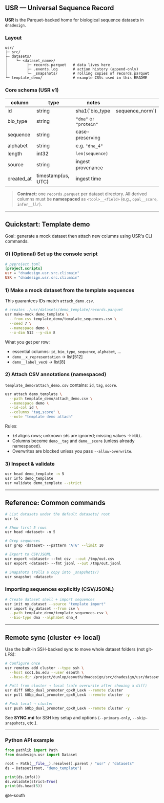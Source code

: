 ## USR — Universal Sequence Record

**USR** is the Parquet-backed home for biological sequence datasets in `dnadesign`.

### Layout

```text
usr/
├─ src/
├─ datasets/
│    └─ <dataset_name>/
│         ├─ records.parquet   # data lives here
│         ├─ .events.log       # action history (append-only)
│         └─ _snapshots/       # rolling copies of records.parquet
└─ template_demo/              # example CSVs used in this README
````

### Core schema (USR v1)

| column      | type               | notes                  |                   |
| ----------- | ------------------ | ---------------------- | ----------------- |
| id          | string             | sha1(\`bio\_type       | sequence\_norm\`) |
| bio_type   | string             | `"dna"` or `"protein"` |                   |
| sequence    | string             | case-preserving        |                   |
| alphabet    | string             | e.g. `"dna_4"`         |                   |
| length      | int32              | `len(sequence)`        |                   |
| source      | string             | ingest provenance      |                   |
| created\_at | timestamp(us, UTC) | ingest time            |                   |

> **Contract:** one `records.parquet` per dataset directory. All derived columns must be **namespaced** as `<tool>__<field>` (e.g., `opal__score`, `infer__llr`).

---

## Quickstart: Template demo

Goal: generate a mock dataset then attach new columns using USR's CLI commands.

### 0) (Optional) Set up the console script

```toml
# pyproject.toml
[project.scripts]
usr = "dnadesign.usr.src.cli:main"
USR = "dnadesign.usr.src.cli:main"
```

### 1) Make a mock dataset **from the template sequences**

This guarantees IDs match `attach_demo.csv`.

```bash
# creates ./usr/datasets/demo_template/records.parquet
usr make-mock demo_template \
  --from-csv template_demo/template_sequences.csv \
  --seed 7 \
  --namespace demo \
  --x-dim 512 --y-dim 8
```

What you get per row:

* essential columns: `id`, `bio_type`, `sequence`, `alphabet`, ...
* `demo__x_representation` → list<float32>\[512]
* `demo__label_vec8` → list<float32>\[8] 

### 2) Attach CSV annotations (namespaced)

`template_demo/attach_demo.csv` contains: `id`, `tag`, `score`.

```bash
usr attach demo_template \
  --path template_demo/attach_demo.csv \
  --namespace demo \
  --id-col id \
  --columns "tag,score" \
  --note "template demo attach"
```

Rules:

* `id` aligns rows; unknown `id`s are ignored; missing values → `NULL`.
* Columns become `demo__tag` and `demo__score` (unless already namespaced).
* Overwrites are blocked unless you pass `--allow-overwrite`.

### 3) Inspect & validate

```bash
usr head demo_template -n 5
usr info demo_template
usr validate demo_template --strict
```

---

## Reference: Common commands

```bash
# List datasets under the default datasets/ root
usr ls

# Show first 5 rows
usr head <dataset> -n 5

# Grep sequences
usr grep <dataset> --pattern "ATG" --limit 10

# Export to CSV/JSONL
usr export <dataset> --fmt csv  --out /tmp/out.csv
usr export <dataset> --fmt jsonl --out /tmp/out.jsonl

# Snapshots (rolls a copy into _snapshots/)
usr snapshot <dataset>
```

### Importing sequences explicitly (CSV/JSONL)

```bash
# Create dataset shell + import sequences
usr init my_dataset --source "template import"
usr import my_dataset --from csv \
  --path template_demo/template_sequences.csv \
  --bio-type dna --alphabet dna_4
```

---

## Remote sync (cluster ↔ local)

Use the built-in SSH-backed sync to move whole dataset folders (not git-LFS):

```bash
# Configure once
usr remotes add cluster --type ssh \
  --host scc1.bu.edu --user esouth \
  --base-dir /project/dunlop/esouth/dnadesign/src/dnadesign/usr/datasets

# Pull from cluster → local (safe overwrite after showing a diff)
usr diff 60bp_dual_promoter_cpxR_LexA --remote cluster
usr pull 60bp_dual_promoter_cpxR_LexA --remote cluster -y

# Push local → cluster
usr push 60bp_dual_promoter_cpxR_LexA --remote cluster -y
```

See **SYNC.md** for SSH key setup and options (`--primary-only`, `--skip-snapshots`, etc.).

---

### Python API example

```python
from pathlib import Path
from dnadesign.usr import Dataset

root = Path(__file__).resolve().parent / "usr" / "datasets"
ds = Dataset(root, "demo_template")

print(ds.info())
ds.validate(strict=True)
print(ds.head(5))
```

@e-south